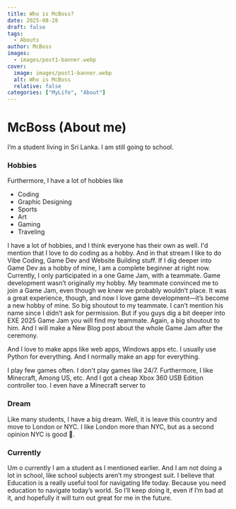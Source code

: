 ```yaml
---
title: Who is McBoss?
date: 2025-08-28
draft: false
tags:
  - Abouts
author: McBoss
images:
  - images/post1-banner.webp
cover:
  image: images/post1-banner.webp
  alt: Who is McBoss
  relative: false
categories: ["MyLife", "About"]
---
```

# McBoss (About me)
I’m a student living in Sri Lanka. I am still going to school. 

### Hobbies
Furthermore, I have a lot of hobbies like 
- Coding
- Graphic Designing
- Sports
- Art
- Gaming
- Traveling

I have a lot of hobbies, and I think everyone has their own as well. I'd mention that I love to do coding as a hobby. And in that stream I like to do Vibe Coding, Game Dev and Website Building stuff. If I dig deeper into Game Dev as a hobby of mine, I am a complete beginner at right now. Currently, I only participated in a one Game Jam, with a teammate. Game development wasn’t originally my hobby. My teammate convinced me to join a Game Jam, even though we knew we probably wouldn’t place. It was a great experience, though, and now I love game development—it’s become a new hobby of mine. So big shoutout to my teammate. I can’t mention his name since I didn’t ask for permission. But if you guys dig a bit deeper into EXE 2025 Game Jam you will find my teammate. Again, a big shoutout to him. And I will make a New Blog post about the whole Game Jam after the ceremony. 

And I love to make apps like web apps, Windows apps etc. I usually use Python for everything. And I normally make an app for everything.

I play few games often. I don't play games like 24/7. Furthermore, I like Minecraft, Among US, etc. And I got a cheap Xbox 360 USB Edition controller too. I even have a Minecraft server to

### Dream
Like many students, I have a big dream. Well, it is leave this country and move to London or NYC. I like London more than NYC, but as a second opinion NYC is good 🥲. 

### Currently
Um o currently I am a student as I mentioned earlier. And I am not doing a lot in school, like school subjects aren’t my strongest suit. I believe that Education is a really useful tool for navigating life today. Because you need education to navigate today’s world. So I’ll keep doing it, even if I’m bad at it, and hopefully it will turn out great for me in the future.